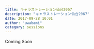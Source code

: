 ```yaml
---
title: キャラストレーション仙台2067
description: "キャラストレーション仙台2067"
date: 2017-09-28 10:01
author: "uwabami"
category: sessions
---
```

Coming Soon　